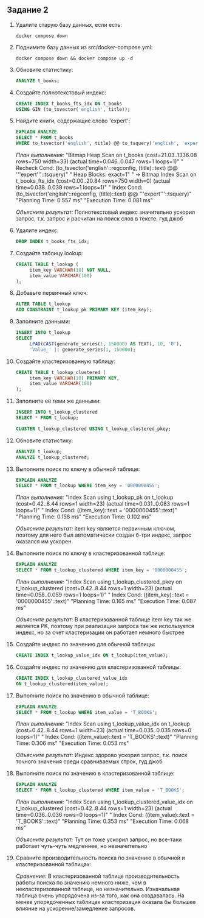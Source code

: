 ## Задание 2

1. Удалите старую базу данных, если есть:
    ```shell
    docker compose down
    ```

2. Поднимите базу данных из src/docker-compose.yml:
    ```shell
    docker compose down && docker compose up -d
    ```

3. Обновите статистику:
    ```sql
    ANALYZE t_books;
    ```

4. Создайте полнотекстовый индекс:
    ```sql
    CREATE INDEX t_books_fts_idx ON t_books 
    USING GIN (to_tsvector('english', title));
    ```

5. Найдите книги, содержащие слово 'expert':
    ```sql
    EXPLAIN ANALYZE
    SELECT * FROM t_books 
    WHERE to_tsvector('english', title) @@ to_tsquery('english', 'expert');
    ```
    
    *План выполнения:*
"Bitmap Heap Scan on t_books  (cost=21.03..1336.08 rows=750 width=33) (actual time=0.046..0.047 rows=1 loops=1)"
"  Recheck Cond: (to_tsvector('english'::regconfig, (title)::text) @@ '''expert'''::tsquery)"
"  Heap Blocks: exact=1"
"  ->  Bitmap Index Scan on t_books_fts_idx  (cost=0.00..20.84 rows=750 width=0) (actual time=0.038..0.039 rows=1 loops=1)"
"        Index Cond: (to_tsvector('english'::regconfig, (title)::text) @@ '''expert'''::tsquery)"
"Planning Time: 0.557 ms"
"Execution Time: 0.081 ms"
    
    *Объясните результат:*
    Полнотекстовый индекс значительно ускорил запрос, т.к. запрос и расчитан на поиск слов в тексте. гуд джоб

6. Удалите индекс:
    ```sql
    DROP INDEX t_books_fts_idx;
    ```

7. Создайте таблицу lookup:
    ```sql
    CREATE TABLE t_lookup (
         item_key VARCHAR(10) NOT NULL,
         item_value VARCHAR(100)
    );
    ```

8. Добавьте первичный ключ:
    ```sql
    ALTER TABLE t_lookup 
    ADD CONSTRAINT t_lookup_pk PRIMARY KEY (item_key);
    ```

9. Заполните данными:
    ```sql
    INSERT INTO t_lookup 
    SELECT 
         LPAD(CAST(generate_series(1, 150000) AS TEXT), 10, '0'),
         'Value_' || generate_series(1, 150000);
    ```

10. Создайте кластеризованную таблицу:
     ```sql
     CREATE TABLE t_lookup_clustered (
          item_key VARCHAR(10) PRIMARY KEY,
          item_value VARCHAR(100)
     );
     ```

11. Заполните её теми же данными:
     ```sql
     INSERT INTO t_lookup_clustered 
     SELECT * FROM t_lookup;
     
     CLUSTER t_lookup_clustered USING t_lookup_clustered_pkey;
     ```

12. Обновите статистику:
     ```sql
     ANALYZE t_lookup;
     ANALYZE t_lookup_clustered;
     ```

13. Выполните поиск по ключу в обычной таблице:
     ```sql
     EXPLAIN ANALYZE
     SELECT * FROM t_lookup WHERE item_key = '0000000455';
     ```
     
     *План выполнения:*
"Index Scan using t_lookup_pk on t_lookup  (cost=0.42..8.44 rows=1 width=23) (actual time=0.031..0.083 rows=1 loops=1)"
"  Index Cond: ((item_key)::text = '0000000455'::text)"
"Planning Time: 0.158 ms"
"Execution Time: 0.102 ms"
     
     *Объясните результат:*
     item key является первичным ключом, поэтому для него был автоматически создан б-три индекс, запрос оказался им ускорен

14. Выполните поиск по ключу в кластеризованной таблице:
     ```sql
     EXPLAIN ANALYZE
     SELECT * FROM t_lookup_clustered WHERE item_key = '0000000455';
     ```
     
     *План выполнения:*
"Index Scan using t_lookup_clustered_pkey on t_lookup_clustered  (cost=0.42..8.44 rows=1 width=23) (actual time=0.058..0.059 rows=1 loops=1)"
"  Index Cond: ((item_key)::text = '0000000455'::text)"
"Planning Time: 0.165 ms"
"Execution Time: 0.087 ms"
     
     *Объясните результат:*
     В кластеризованной таблице item key так же является PK, поэтому при реализации запроса так же используется индекс, но за счет кластеризации он работает немного быстрее

15. Создайте индекс по значению для обычной таблицы:
     ```sql
     CREATE INDEX t_lookup_value_idx ON t_lookup(item_value);
     ```

16. Создайте индекс по значению для кластеризованной таблицы:
     ```sql
     CREATE INDEX t_lookup_clustered_value_idx 
     ON t_lookup_clustered(item_value);
     ```

17. Выполните поиск по значению в обычной таблице:
     ```sql
     EXPLAIN ANALYZE
     SELECT * FROM t_lookup WHERE item_value = 'T_BOOKS';
     ```
     
     *План выполнения:*
"Index Scan using t_lookup_value_idx on t_lookup  (cost=0.42..8.44 rows=1 width=23) (actual time=0.035..0.035 rows=0 loops=1)"
"  Index Cond: ((item_value)::text = 'T_BOOKS'::text)"
"Planning Time: 0.306 ms"
"Execution Time: 0.053 ms"
     
     *Объясните результат:*
     Индекс здорово ускорил запрос, т.к. поиск точного значения среди сравниваемых строк, гуд джоб

18. Выполните поиск по значению в кластеризованной таблице:
     ```sql
     EXPLAIN ANALYZE
     SELECT * FROM t_lookup_clustered WHERE item_value = 'T_BOOKS';
     ```
     
     *План выполнения:*
"Index Scan using t_lookup_clustered_value_idx on t_lookup_clustered  (cost=0.42..8.44 rows=1 width=23) (actual time=0.036..0.036 rows=0 loops=1)"
"  Index Cond: ((item_value)::text = 'T_BOOKS'::text)"
"Planning Time: 0.353 ms"
"Execution Time: 0.068 ms"
     
     *Объясните результат:*
     Тут он тоже ускорил запрос, но все-таки работает чуть-чуть медленнее, но незначительно

19. Сравните производительность поиска по значению в обычной и кластеризованной таблицах:
     
     *Сравнение:*
     В кластеризованной таблице производительность работы поиска по значению немного ниже, чем в некластеризованной таблице, но незначительно. Изначальная таблица очень упорядочена из-за того, как она создавалась. На менее упорядоченных таблицах кластеризация оказала бы большее влияние на ускорение/замедление запросов.